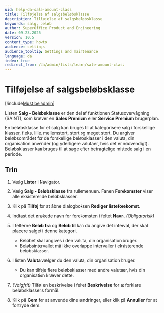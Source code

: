 ```yaml
---
uid: help-da-sale-amount-class
title: Tilføjelse af salgsbeløbsklasse
description: Tilføjelse af salgsbeløbsklasse
keywords: salg, beløb
author: SuperOffice Product and Engineering
date: 09.23.2025
version: 10.5
content_type: howto
audience: settings
audience_tooltip: Settings and maintenance
language: da
index: true
redirect_from: /da/admin/lists/learn/sale-amount-class
---
```


# Tilføjelse af salgsbeløbsklasse

[!include[Must be admin](../../../learn/includes/req-admin.md)]

Listen **Salg - Beløbsklasse** er den del af funktionen Statusovervågning (SAINT), som kræver en **Sales Premium** eller **Service Premium** brugerplan.

En beløbsklasse for et salg kan bruges til at kategorisere salg i forskellige klasser, f.eks. lille, mellemstort, stort og meget stort. Du angiver beløbsområdet for de forskellige beløbsklasser i den valuta, din organisation anvender (og yderligere valutaer, hvis det er nødvendigt). Beløbsklasser kan bruges til at søge efter betragtelige mistede salg i en periode.

## Trin

1. Vælg <i class="ph ph-list-bullets" aria-hidden="true"></i> **Lister** i Navigator.

1. Vælg **Salg - Beløbsklasse** fra rullemenuen. Fanen **Forekomster** viser alle eksisterende beløbsklasser.

1. Klik på **Tilføj** for at åbne dialogboksen **Rediger listeforekomst**.

1. Indtast det ønskede navn for forekomsten i feltet **Navn**. *(Obligatorisk)*

1. I felterne **Beløb fra** og **Beløb til** kan du angive det interval, der skal placere salget i denne kategori.

    * Beløbet skal angives i den valuta, din organisation bruger.
    * Beløbsintervallet må ikke overlappe intervaller i eksisterende beløbsklasser.

1. I listen **Valuta** vælger du den valuta, din organisation bruger.

    * Du kan tilføje flere beløbsklasser med andre valutaer, hvis din organisation kræver dette.

1. *(Valgfrit)* Tilføj en beskrivelse i feltet **Beskrivelse** for at forklare beløbsklassens formål.

1. Klik på **Gem** for at anvende dine ændringer, eller klik på **Annuller** for at fortryde dem.
